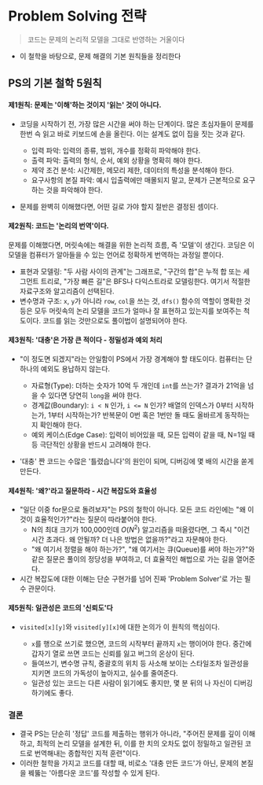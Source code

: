 # Problem Solving 전략

> 코드는 문제의 논리적 모델을 그대로 반영하는 거울이다

- 이 철학을 바탕으로, 문제 해결의 기본 원칙들을 정리한다

## PS의 기본 철학 5원칙

#### 제1원칙: 문제는 '이해'하는 것이지 '읽는' 것이 아니다.

- 코딩을 시작하기 전, 가장 많은 시간을 써야 하는 단계이다. 많은 초심자들이 문제를 한번 슥 읽고 바로 키보드에 손을 올린다. 이는 설계도 없이 집을 짓는 것과 같다.
  - 입력 파악: 입력의 종류, 범위, 개수를 정확히 파악해야 한다.
  - 출력 파악: 출력의 형식, 순서, 예외 상황을 명확히 해야 한다.
  - 제약 조건 분석: 시간제한, 메모리 제한, 데이터의 특성을 분석해야 한다.
  - 요구사항의 본질 파악: 예시 입출력에만 매몰되지 말고, 문제가 근본적으로 요구하는 것을 파악해야 한다.

- 문제를 완벽히 이해했다면, 어떤 길로 가야 할지 절반은 결정된 셈이다.

#### 제2원칙: 코드는 '논리의 번역'이다.

문제를 이해했다면, 머릿속에는 해결을 위한 논리적 흐름, 즉 '모델'이 생긴다. 코딩은 이 모델을 컴퓨터가 알아들을 수 있는 언어로 정확하게 번역하는 과정일 뿐이다.

- 표현과 모델링: "두 사람 사이의 관계"는 그래프로, "구간의 합"은 누적 합 또는 세그먼트 트리로, "가장 빠른 길"은 BFS나 다익스트라로 모델링한다. 여기서 적절한 자료구조와 알고리즘이 선택된다.
- 변수명과 구조: `x`, `y`가 아니라 `row`, `col`을 쓰는 것, `dfs()` 함수의 역할이 명확한 것 등은 모두 머릿속의 논리 모델을 코드가 얼마나 잘 표현하고 있는지를 보여주는 척도이다. 코드를 읽는 것만으로도 풀이법이 설명되어야 한다.

#### 제3원칙: '대충'은 가장 큰 적이다 - 정밀성과 예외 처리

- "이 정도면 되겠지"라는 안일함이 PS에서 가장 경계해야 할 태도이다. 컴퓨터는 단 하나의 예외도 용납하지 않는다.

  - 자료형(Type): 더하는 숫자가 10억 두 개인데 `int`를 쓰는가? 결과가 21억을 넘을 수 있다면 당연히 `long`을 써야 한다.
  - 경계값(Boundary): `i < N` 인가, `i <= N` 인가? 배열의 인덱스가 0부터 시작하는가, 1부터 시작하는가? 반복문이 0번 혹은 1번만 돌 때도 올바르게 동작하는지 확인해야 한다.
  - 예외 케이스(Edge Case): 입력이 비어있을 때, 모든 입력이 같을 때, N=1일 때 등 극단적인 상황을 반드시 고려해야 한다.
- '대충' 짠 코드는 수많은 '틀렸습니다'의 원인이 되며, 디버깅에 몇 배의 시간을 쏟게 만든다.

#### 제4원칙: '왜?'라고 질문하라 - 시간 복잡도와 효율성

- "일단 이중 for문으로 돌려보자"는 PS의 철학이 아니다. 모든 코드 라인에는 "왜 이것이 효율적인가?"라는 질문이 따라붙어야 한다.
  - N의 최대 크기가 100,000인데 $O(N^2)$ 알고리즘을 떠올렸다면, 그 즉시 "이건 시간 초과다. 왜 안될까? 더 나은 방법은 없을까?"라고 자문해야 한다.
  - "왜 여기서 정렬을 해야 하는가?", "왜 여기서는 큐(Queue)를 써야 하는가?"와 같은 질문은 풀이의 정당성을 부여하고, 더 효율적인 해법으로 가는 길을 열어준다.
- 시간 복잡도에 대한 이해는 단순 구현가를 넘어 진짜 'Problem Solver'로 가는 필수 관문이다.

#### 제5원칙: 일관성은 코드의 '신뢰도'다

- `visited[x][y]`와 `visited[y][x]`에 대한 논의가 이 원칙의 핵심이다.

  - `x`를 행으로 쓰기로 했으면, 코드의 시작부터 끝까지 `x`는 행이어야 한다. 중간에 갑자기 열로 쓰면 코드는 신뢰를 잃고 버그의 온상이 된다.
  - 들여쓰기, 변수명 규칙, 중괄호의 위치 등 사소해 보이는 스타일조차 일관성을 지키면 코드의 가독성이 높아지고, 실수를 줄여준다.
  - 일관성 있는 코드는 다른 사람이 읽기에도 좋지만, 몇 분 뒤의 나 자신이 디버깅하기에도 좋다.

### 결론

- 결국 PS는 단순히 '정답' 코드를 제출하는 행위가 아니라, "주어진 문제를 깊이 이해하고, 최적의 논리 모델을 설계한 뒤, 이를 한 치의 오차도 없이 정밀하고 일관된 코드로 번역해내는 종합적인 지적 훈련"이다.
- 이러한 철학을 가지고 코드를 대할 때, 비로소 '대충 만든 코드'가 아닌, 문제의 본질을 꿰뚫는 '아름다운 코드'를 작성할 수 있게 된다.
